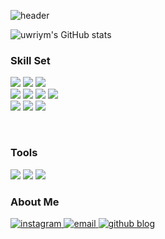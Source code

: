 ![header](https://capsule-render.vercel.app/api?type=waving&height=190&section=header&color=ffffff&fontColor=333436&text=uwriym%20🚀&fontSize=50&fontAlign=20&fontAlignY=35)

![uwriym's GitHub stats](https://github-readme-stats.vercel.app/api?username=uwriym&theme=graywhite&show_icons=true)

### Skill Set

<div>
    <img src="https://img.shields.io/badge/Ruby-CC342D?style=for-the-badge&logo=Ruby&logoColor=white">
    <img src="https://img.shields.io/badge/Ruby on Rails-CC0000?style=for-the-badge&logo=Ruby on Rails&logoColor=white">
    <img src="https://img.shields.io/badge/Selenium-43B02A?style=for-the-badge&logo=Selenium&logoColor=white">
    <br>
    <img src="https://img.shields.io/badge/Node.js-339933?style=for-the-badge&logo=Node.js&logoColor=white">
    <img src="https://img.shields.io/badge/Express-000000?style=for-the-badge&logo=Express&logoColor=white">
    <img src="https://img.shields.io/badge/Python-3776AB?style=for-the-badge&logo=Python&logoColor=white">
    <img src="https://img.shields.io/badge/Flask-5aa5bb?style=for-the-badge&logo=Flask&logoColor=white">
    <br>
    <img src="https://img.shields.io/badge/HTML5-E34F26?style=for-the-badge&logo=HTML5&logoColor=white">
    <img src="https://img.shields.io/badge/CSS3-1572B6?style=for-the-badge&logo=CSS3&logoColor=white">
    <img src="https://img.shields.io/badge/JavaScript-F7DF1E?style=for-the-badge&logo=JavaScript&logoColor=white">

[//]: # (  <img src="https://img.shields.io/badge/Java-007396?style=for-the-badge&logo=JAVA&logoColor=white">)

[//]: # (  <img src="https://img.shields.io/badge/Pug-A86454?style=for-the-badge&logo=Pug&logoColor=white">)
  <br>

[//]: # (  <img src="https://img.shields.io/badge/MySQL-4479A1?style=for-the-badge&logo=MySQL&logoColor=white">)

[//]: # (  <img src="https://img.shields.io/badge/MongoDB-47A248?style=for-the-badge&logo=MongoDB&logoColor=white">)
</div>

### Tools

<div>
  <img src="https://img.shields.io/badge/Git-F05032.svg?&amp;style=for-the-badge&amp;logo=Git&amp;logoColor=white">
  <img src="https://img.shields.io/badge/JetBrains-000000.svg?&amp;style=for-the-badge&amp;logo=JetBrains&amp;logoColor=white">
  <img src="https://img.shields.io/badge/Visual%20Studio%20Code-007ACC.svg?&amp;style=for-the-badge&amp;logo=Visual%20Studio%20Code&amp;logoColor=white">

[//]: # (  <img src="https://img.shields.io/badge/Notion-000000.svg?&amp;style=for-the-badge&amp;logo=Notion&amp;logoColor=white">)
</div>

[//]: # ([![Top Langs]&#40;https://github-readme-stats.vercel.app/api/top-langs/?username=uwriym&hide_progress=true&#41;]&#40;https://github.com/anuraghazra/github-readme-stats&#41;)

[//]: # ([![Solved.ac Profile]&#40;http://mazassumnida.wtf/api/generate_badge?boj=uwriym&#41;]&#40;https://solved.ac/uwriym&#41;)

[//]: # ([![Solved.ac Profile]&#40;http://mazassumnida.wtf/api/v2/generate_badge?boj=uwriym&#41;]&#40;https://solved.ac/uwriym/&#41;)

### About Me

<span>
  <a href="https://www.instagram.com/eoorim/">
    <img src="https://img.shields.io/badge/Instagram-ff69b4?style=plastic&logo=Instagram&logoColor=white" alt="instagram"/>
  </a>
</span>
<span>
  <a href="mailto:eoorim@icloud.com">
    <img src="https://img.shields.io/badge/email-47a3f5?style=plastic&logo=GMail&logoColor=white" alt="email"/>
  </a>
</span>
<span>
  <a href="https://uwriym.github.io/">
    <img src="https://img.shields.io/badge/blog-131418?style=plastic&logo=Github&logoColor=white" alt="github blog"/>
  </a>
</span>
